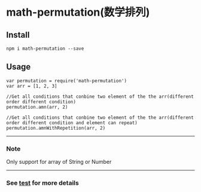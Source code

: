 # math-permutation(数学排列)

## Install
	npm i math-permutation --save

## Usage
	var permutation = require('math-permutation')
	var arr = [1, 2, 3]

	//Get all conditions that conbine two element of the the arr(different order different condition)
	permutation.amn(arr, 2)

	//Get all conditions that conbine two element of the the arr(different order different condition and element can repeat)
	permutation.amnWithRepetition(arr, 2)

--- 

### Note
Only support for array of String or Number

---

### See [test](https://github.com/likegun/math-permutation/blob/master/test/index.js) for more details
